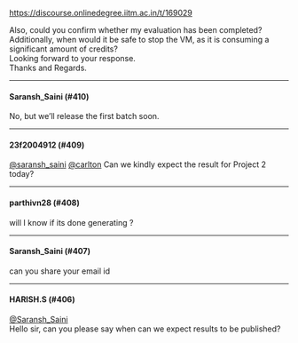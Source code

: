 https://discourse.onlinedegree.iitm.ac.in/t/169029

Also, could you confirm whether my evaluation has been completed?<br/>
Additionally, when would it be safe to stop the VM, as it is consuming a significant amount of credits?<br/>
Looking forward to your response.<br/>
Thanks and Regards.</p><hr>

<h4>Saransh_Saini (#410)</h4>
<p>No, but we’ll release the first batch soon.</p><hr>

<h4>23f2004912 (#409)</h4>
<p><a class="mention" href="/u/saransh_saini">@saransh_saini</a> <a class="mention" href="/u/carlton">@carlton</a> Can we kindly expect the result for Project 2 today?</p><hr>

<h4>parthivn28 (#408)</h4>
<p>will I know if its done generating ?</p><hr>

<h4>Saransh_Saini (#407)</h4>
<p>can you share your email id</p><hr>

<h4>HARISH.S (#406)</h4>
<p><a class="mention" href="/u/saransh_saini">@Saransh_Saini</a><br/>
Hello sir, can you please say when can we expect results to be published?